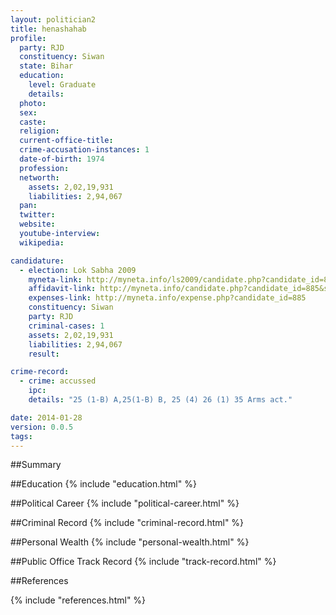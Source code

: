 ```yaml
---
layout: politician2
title: henashahab
profile: 
  party: RJD
  constituency: Siwan
  state: Bihar
  education: 
    level: Graduate
    details: 
  photo: 
  sex: 
  caste: 
  religion: 
  current-office-title: 
  crime-accusation-instances: 1
  date-of-birth: 1974
  profession: 
  networth: 
    assets: 2,02,19,931
    liabilities: 2,94,067
  pan: 
  twitter: 
  website: 
  youtube-interview: 
  wikipedia: 

candidature: 
  - election: Lok Sabha 2009
    myneta-link: http://myneta.info/ls2009/candidate.php?candidate_id=885
    affidavit-link: http://myneta.info/candidate.php?candidate_id=885&scan=original
    expenses-link: http://myneta.info/expense.php?candidate_id=885
    constituency: Siwan 
    party: RJD
    criminal-cases: 1
    assets: 2,02,19,931
    liabilities: 2,94,067
    result:  

crime-record: 
  - crime: accussed
    ipc: 
    details: "25 (1-B) A,25(1-B) B, 25 (4) 26 (1) 35 Arms act." 

date: 2014-01-28
version: 0.0.5
tags: 
---
```

##Summary


##Education
{% include "education.html" %}


##Political Career
{% include "political-career.html" %}


##Criminal Record
{% include "criminal-record.html" %}


##Personal Wealth
{% include "personal-wealth.html" %}


##Public Office Track Record
{% include "track-record.html" %}


##References


{% include "references.html" %}